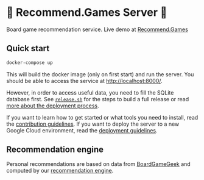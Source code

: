 # 🎲 Recommend.Games Server 🚀

Board game recommendation service. Live demo at
[Recommend.Games](https://recommend.games/)

## Quick start

```bash
docker-compose up
```

This will build the docker image (only on first start) and run the server.
You should be able to access the service at
[http://localhost:8000/](http://localhost:8000/).

However, in order to access useful data, you need to fill the SQLite database
first. See [`release.sh`](release.sh) for the steps to build a full release or
read [more about the deployment process](DEPLOY.md).

If you want to learn how to get started or what tools you need to install,
read the [contribution guidelines](CONTRIBUTING.md). If you want to deploy the
server to a new Google Cloud environment, read the [deployment guidelines](DEPLOY.md).

## Recommendation engine

Personal recommendations are based on data from
[BoardGameGeek](https://boardgamegeek.com/) and computed by our
[recommendation engine](https://gitlab.com/recommend.games/board-game-recommender).
